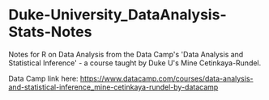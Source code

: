 Duke-University_DataAnalysis-Stats-Notes
========================================

Notes for R on Data Analysis from the Data Camp's 'Data Analysis and Statistical Inference' - a course taught by Duke U's Mine Cetinkaya-Rundel.

Data Camp link here: https://www.datacamp.com/courses/data-analysis-and-statistical-inference_mine-cetinkaya-rundel-by-datacamp
